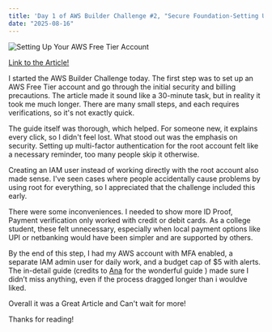 ```yaml
---
title: 'Day 1 of AWS Builder Challenge #2, "Secure Foundation-Setting Up Your AWS Free Tier Account" '
date: "2025-08-16"
---
```

![Setting Up Your AWS Free Tier Account](https://prod-assets.cosmic.aws.dev/a/31Ij0PVS5EItadUDGpkkiIiN003/free.webp)

[Link to the Article!](https://builder.aws.com/content/2lYwQJ47Sq8C76VkFUDisXB7VnN/secure-foundation-setting-up-your-aws-free-tier-account)

I started the AWS Builder Challenge today. The first step was to set up an AWS Free Tier account and go through the initial security and billing precautions. The article made it sound like a 30-minute task, but in reality it took me much longer. There are many small steps, and each requires verifications, so it's not exactly quick.

The guide itself was thorough, which helped. For someone new, it explains every click, so I didn't feel lost. What stood out was the emphasis on security. Setting up multi-factor authentication for the root account felt like a necessary reminder, too many people skip it otherwise.

Creating an IAM user instead of working directly with the root account also made sense. I've seen cases where people accidentally cause problems by using root for everything, so I appreciated that the challenge included this early.

There were some inconveniences. I needed to show more ID Proof, Payment verification only worked with credit or debit cards. As a college student, these felt unnecessary, especially when local payment options like UPI or netbanking would have been simpler and are supported by others.


By the end of this step, I had my AWS account with MFA enabled, a separate IAM admin user for daily work, and a budget cap of $5 with alerts. The in-detail guide (credits to [Ana](https://builder.aws.com/community/@ana) for the wonderful guide ) made sure I didn’t miss anything, even if the process dragged longer than i wouldve liked.

Overall it was a Great Article and Can't wait for more!

Thanks for reading!


